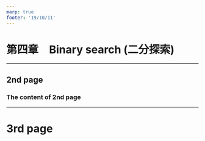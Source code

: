 ```yaml
---
marp: true
footer: '19/10/11'
---
```

<!-- 
theme: gaia
size: 16:9
paginate: true
-->
# 第四章　Binary search (二分探索)


---

## 2nd page

### The content of 2nd page

---

# 3rd page